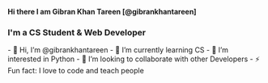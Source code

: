 <b>Hi there I am Gibran Khan Tareen [@gibrankhantareen]</b>
<br>
<h3><b>I'm a CS Student & Web Developer</b></h3>
- 👋 Hi, I’m @gibrankhantareen
- 🌱 I’m currently learning CS
- 👀 I’m interested in Python
- 👯 I’m looking to collaborate with other Developers
- ⚡ Fun fact: I love to code and teach people

<!---
gibrankhantareen/gibrankhantareen is a ✨ special ✨ repository because its `README.md` (this file) appears on your GitHub profile.
You can click the Preview link to take a look at your changes.
--->
